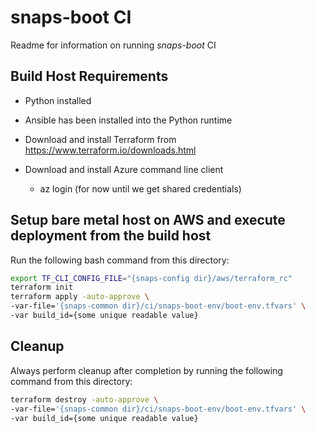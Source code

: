 # snaps-boot CI
Readme for information on running _snaps-boot_ CI

## Build Host Requirements
- Python installed

- Ansible has been installed into the Python runtime

- Download and install Terraform from <https://www.terraform.io/downloads.html>

- Download and install Azure command line client

  - az login (for now until we get shared credentials) 

## Setup bare metal host on AWS and execute deployment from the build host
Run the following bash command from this directory:
```bash
export TF_CLI_CONFIG_FILE="{snaps-config dir}/aws/terraform_rc"
terraform init
terraform apply -auto-approve \
-var-file='{snaps-common dir}/ci/snaps-boot-env/boot-env.tfvars' \
-var build_id={some unique readable value}
```

## Cleanup
Always perform cleanup after completion by running the following command from this directory:
```bash
terraform destroy -auto-approve \
-var-file='{snaps-common dir}/ci/snaps-boot-env/boot-env.tfvars' \
-var build_id={some unique readable value}
```